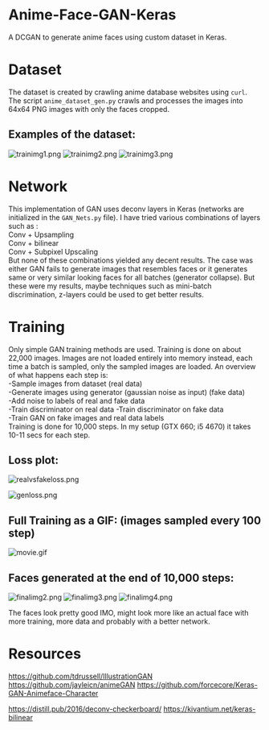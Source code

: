# Anime-Face-GAN-Keras

A DCGAN to generate anime faces using custom dataset in Keras.  

# Dataset  

The dataset is created by crawling anime database websites using `curl`. The script `anime_dataset_gen.py` crawls and processes the images into 64x64 PNG images with only the faces cropped.  

## Examples of the dataset:  
 ![trainimg1.png](https://github.com/pavitrakumar78/Anime-Face-GAN-Keras/blob/master/images/train_img1.png)
 ![trainimg2.png](https://github.com/pavitrakumar78/Anime-Face-GAN-Keras/blob/master/images/train_img2.png)
 ![trainimg3.png](https://github.com/pavitrakumar78/Anime-Face-GAN-Keras/blob/master/images/train_img3.png)
 
 # Network  

This implementation of GAN uses deconv layers in Keras (networks are initialized in the `GAN_Nets.py` file). I have tried various combinations of layers such as :  
Conv + Upsampling  
Conv + bilinear  
Conv + Subpixel Upscaling  
But none of these combinations yielded any decent results. The case was either GAN fails to generate images that resembles faces or it generates same or very similar looking faces for all batches (generator collapse). But these were my results, maybe techniques such as mini-batch discrimination, z-layers could be used to get better results.  

# Training

Only simple GAN training methods are used. Training is done on about 22,000 images. Images are not loaded entirely into memory instead, each time a batch is sampled, only the sampled images are loaded. An overview of what happens each step is:  
-Sample images from dataset (real data)  
-Generate images using generator (gaussian noise as input) (fake data)  
-Add noise to labels of real and fake data  
-Train discriminator on real data 
-Train discriminator on fake data  
-Train GAN on fake images and real data labels  
Training is done for 10,000 steps. In my setup (GTX 660; i5 4670) it takes 10-11 secs for each step.  

## Loss plot:

![realvsfakeloss.png](https://github.com/pavitrakumar78/Anime-Face-GAN-Keras/blob/master/images/realvsfakeloss.png)

![genloss.png](https://github.com/pavitrakumar78/Anime-Face-GAN-Keras/blob/master/images/genloss.png)

## Full Training as a GIF: (images sampled every 100 step)

![movie.gif](https://github.com/pavitrakumar78/Anime-Face-GAN-Keras/blob/master/images/movie.gif)

## Faces generated at the end of 10,000 steps:

![finalimg2.png](https://github.com/pavitrakumar78/Anime-Face-GAN-Keras/blob/master/images/final_img2.png)
![finalimg3.png](https://github.com/pavitrakumar78/Anime-Face-GAN-Keras/blob/master/images/final_img3.png)
![finalimg4.png](https://github.com/pavitrakumar78/Anime-Face-GAN-Keras/blob/master/images/final_img4.png)

The faces look pretty good IMO, might look more like an actual face with more training, more data and probably with a better network.

# Resources
https://github.com/tdrussell/IllustrationGAN
https://github.com/jayleicn/animeGAN
https://github.com/forcecore/Keras-GAN-Animeface-Character

https://distill.pub/2016/deconv-checkerboard/
https://kivantium.net/keras-bilinear
